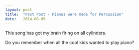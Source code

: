 ```yaml
---
layout: post
title:  "Post Post - Pianos were made for Percussion"
date:   2014-08-09
---
```


This song has got my brain firing on all cylinders.

<script type="text/javascript">
  var filename = "Post Post - Nostalgia - 03 - Pianos were made for Percussion.mp3";
  var path = "{{ "/music/" | prepend: site.baseurl }}" + filename;
</script>

<script type="text/javascript">
  document.write('<audio src="' + path + '" preload="auto"></audio>');
  document.write('<a href="' + path + '" download="' + filename + '">download</a>');
</script>

Do you remember when all the cool kids wanted to play piano?

